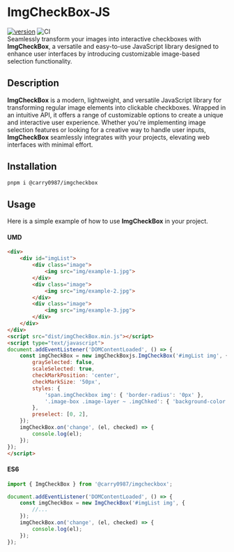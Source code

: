 # ImgCheckBox-JS
[![version](https://img.shields.io/npm/v/@carry0987/imgcheckbox.svg)](https://www.npmjs.com/package/@carry0987/imgcheckbox)
![CI](https://github.com/carry0987/ImgCheckBox-JS/actions/workflows/ci.yml/badge.svg)  
Seamlessly transform your images into interactive checkboxes with **ImgCheckBox**, a versatile and easy-to-use JavaScript library designed to enhance user interfaces by introducing customizable image-based selection functionality.

## Description
**ImgCheckBox** is a modern, lightweight, and versatile JavaScript library for transforming regular image elements into clickable checkboxes. Wrapped in an intuitive API, it offers a range of customizable options to create a unique and interactive user experience. Whether you're implementing image selection features or looking for a creative way to handle user inputs, **ImgCheckBox** seamlessly integrates with your projects, elevating web interfaces with minimal effort.

## Installation
```bash
pnpm i @carry0987/imgcheckbox
```

## Usage
Here is a simple example of how to use **ImgCheckBox** in your project.

#### UMD
```html
<div>
    <div id="imgList">
        <div class="image">
            <img src="img/example-1.jpg">
        </div>
        <div class="image">
            <img src="img/example-2.jpg">
        </div>
        <div class="image">
            <img src="img/example-3.jpg">
        </div>
    </div>
</div>
<script src="dist/imgCheckBox.min.js"></script>
<script type="text/javascript">
document.addEventListener('DOMContentLoaded', () => {
    const imgCheckBox = new imgCheckBoxjs.ImgCheckBox('#imgList img', {
        graySelected: false,
        scaleSelected: true,
        checkMarkPosition: 'center',
        checkMarkSize: '50px',
        styles: {
            'span.imgCheckbox img': { 'border-radius': '0px' },
            '.image-box .image-layer ~ .imgChked': { 'background-color': 'transparent' }
        },
        preselect: [0, 2],
    });
    imgCheckBox.on('change', (el, checked) => {
        console.log(el);
    });
});
</script>
```

#### ES6
```ts
import { ImgCheckBox } from '@carry0987/imgcheckbox';

document.addEventListener('DOMContentLoaded', () => {
    const imgCheckBox = new ImgCheckBox('#imgList img', {
        //...
    });
    imgCheckBox.on('change', (el, checked) => {
        console.log(el);
    });
});
```
